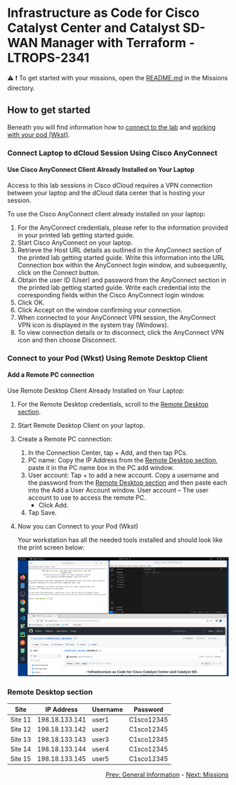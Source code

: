 # Infrastructure as Code for Cisco Catalyst Center and Catalyst SD-WAN Manager with Terraform - LTROPS-2341

:warning:
:exclamation: To get started with your missions, open the <a href='../Missions/README.md'>README.md</a> in the Missions directory.

## How to get started

Beneath you will find information how to [connect to the lab](#connect-laptop-to-dcloud-session-using-cisco-anyconnect) and [working with your pod (Wkst)](#connect-to-your-pod-wkst-using-remote-desktop-client).

### Connect Laptop to dCloud Session Using Cisco AnyConnect

#### Use Cisco AnyConnect Client Already Installed on Your Laptop

Access to this lab sessions in Cisco dCloud requires a VPN connection between your laptop and the dCloud data center that is hosting your session.

To use the Cisco AnyConnect client already installed on your laptop:

1. For the AnyConnect credentials, please refer to the information provided in your printed lab getting started guide.
2. Start Cisco AnyConnect on your laptop.
3. Retrieve the Host URL details as outlined in the AnyConnect section of the printed lab getting started guide. Write this information into the URL Connection box within the AnyConnect login window, and subsequently, click on the Connect button.
4. Obtain the user ID (User) and password from the AnyConnect section in the printed lab getting started guide. Write each credential into the corresponding fields within the Cisco AnyConnect login window.
5. Click OK.
6. Click Accept on the window confirming your connection.
7. When connected to your AnyConnect VPN session, the AnyConnect VPN icon is displayed in the system tray (Windows).
8. To view connection details or to disconnect, click the AnyConnect VPN icon and then choose Disconnect.

### Connect to your Pod (Wkst) Using Remote Desktop Client

#### Add a Remote PC connection

Use Remote Desktop Client Already Installed on Your Laptop:

1. For the Remote Desktop credentials, scroll to the [Remote Desktop section](#remote-desktop-section).
2. Start Remote Desktop Client on your laptop.
3. Create a Remote PC connection:
   1. In the Connection Center, tap + Add, and then tap PCs.
   2. PC name: Copy the IP Address from the [Remote Desktop section](#remote-desktop-section), paste it in the PC name box in the PC add window.
   3. User account: Tap + to add a new account. Copy a username and the password from the [Remote Desktop section](#remote-desktop-section) and then paste each into the Add a User Account window. User account – The user account to use to access the remote PC.
      - Click Add.
   4. Tap Save.
4. Now you can Connect to your Pod (Wkst)

   Your workstation has all the needed tools installed and should look like the print screen below:

   <img src=img/remote-desktop.png>

### Remote Desktop section

| Site    | IP Address     | Username | Password   |
| ------- | -------------- | -------- | ---------- |
| Site 11 | 198.18.133.141 | user1    | C1sco12345 |
| Site 12 | 198.18.133.142 | user2    | C1sco12345 |
| Site 13 | 198.18.133.143 | user3    | C1sco12345 |
| Site 14 | 198.18.133.144 | user4    | C1sco12345 |
| Site 15 | 198.18.133.145 | user5    | C1sco12345 |

<div align="right">
  <a href='../General Information/README.md'>Prev: General Information</a> - <a href='../Missions/README.md'>Next: Missions</a>
</div>
